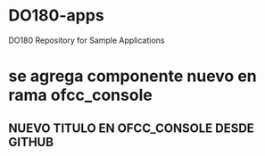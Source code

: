 # DO180-apps
DO180 Repository for Sample Applications






# se agrega componente nuevo en rama ofcc_console

## NUEVO TITULO EN OFCC_CONSOLE DESDE GITHUB
